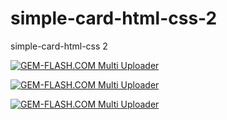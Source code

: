 # simple-card-html-css-2
simple-card-html-css 2


<a href="#"><img src="https://img.gem-flash.com/images/76626105441711905179.jpg" border="0" alt="GEM-FLASH.COM Multi Uploader" /></a>




<a href="#"><img src="https://img.gem-flash.com/images/23892093641821879128.jpg" border="0" alt="GEM-FLASH.COM Multi Uploader" /></a>





<a href="$"><img src="https://img.gem-flash.com/images/57738244406223777368.jpg" border="0" alt="GEM-FLASH.COM Multi Uploader" /></a>
